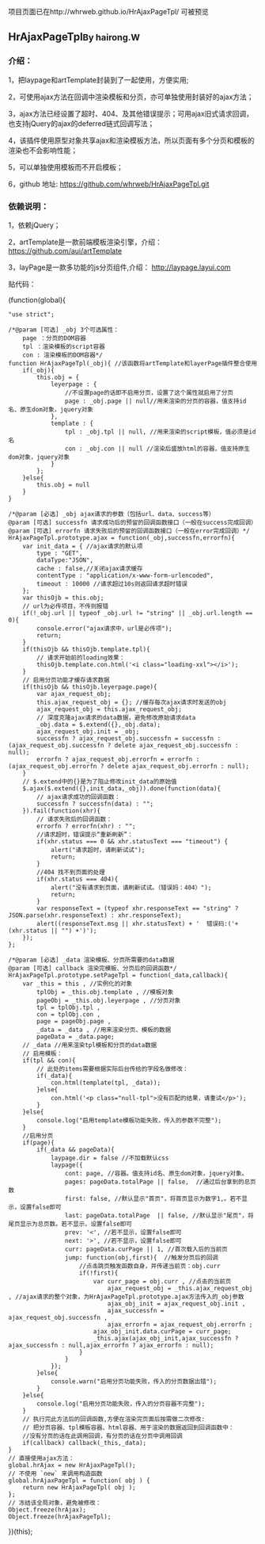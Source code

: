 项目页面已在http://whrweb.github.io/HrAjaxPageTpl/   可被预览

<h2 class="text-center mb-15">HrAjaxPageTpl<small class="ml-25" style="display:inline-block">By hairong.W</small></h1>
    <h3>介绍：</h3>
    <p>1，把laypage和artTemplate封装到了一起使用，方便实用;</p>
    <p>2，可使用ajax方法在回调中渲染模板和分页，亦可单独使用封装好的ajax方法；</p>
    <p>3，ajax方法已经设置了超时、404、及其他错误提示；可用ajax旧式请求回调，也支持jQuery的ajax的deferred链式回调写法；</p>
    <p>4，该插件使用原型对象共享ajax和渲染模板方法，所以页面有多个分页和模板的渲染也不会影响性能；</p>
    <p>5，可以单独使用模板而不开启模板；</p>
    <p>
        <span>6，github 地址: </span>
        <a href="https://github.com/whrweb/HrAjaxPageTpl.git" title="https://github.com/whrweb/HrAjaxPageTpl.git">https://github.com/whrweb/HrAjaxPageTpl.git</a>
    </p>
    <h3 class="mt-15">依赖说明：</h3>
    <p>1，依赖jQuery；</p>
    <p>
        <span>2，artTemplate是一款前端模板渲染引擎，介绍：</span>
        <a href="https://github.com/aui/artTemplate">https://github.com/aui/artTemplate</a>
    </p>
    <p>
        <span>3，layPage是一款多功能的js分页组件,介绍：</span>
        <a href="http://laypage.layui.com/">http://laypage.layui.com</a>
    </p>

贴代码：

(function(global){

	"use strict";

	/*@param [可选] _obj 3个可选属性：
		page ：分页的DOM容器
		tpl ：渲染模板的script容器
		con : 渲染模板的DOM容器*/
	function HrAjaxPageTpl(_obj){ //该函数将artTemplate和layerPage插件整合使用
	    if(_obj){
	    	this.obj = {
	    	    leyerpage : {
	    	        //不设置page的话即不启用分页，设置了这个属性就启用了分页
	    	        page : _obj.page || null//用来渲染的分页的容器，值支持id名、原生dom对象，jquery对象
	    	    },
	    	    template : {
	    	        tpl : _obj.tpl || null, //用来渲染的script模板，值必须是id名
	    	        con : _obj.con || null //渲染后盛放html的容器，值支持原生dom对象，jquery对象
	    	    }
	    	};
	    }else{
	    	this.obj = null
	    }
	}

	/*@param [必选] _obj ajax请求的参数（包括url、data、success等）
	@param [可选] successfn 请求成功后的预留的回调函数接口（一般在success完成回调）
	@param [可选] errorfn 请求失败后的预留的回调函数接口（一般在error完成回调）*/
	HrAjaxPageTpl.prototype.ajax = function(_obj,successfn,errorfn){
	    var init_data = { //ajax请求的默认项
	        type : "GET",
	        dataType:"JSON",
	        cache : false,//关闭ajax请求缓存
	        contentType : "application/x-www-form-urlencoded",
	        timeout : 10000 //请求超过10s则返回请求超时错误
	    };
	    var thisOjb = this.obj;
	    // url为必传项目，不传则报错
	    if(!_obj.url || typeof _obj.url != "string" || _obj.url.length == 0){
	        console.error("ajax请求中，url是必传项");
	        return;
	    }
	    if(thisOjb && thisOjb.template.tpl){
	    	// 请求开始前的loading效果：
	    	thisOjb.template.con.html('<i class="loading-xxl"></i>');
	    }
	    // 启用分页功能才缓存请求数据
	    if(thisOjb && thisOjb.leyerpage.page){
	    	var ajax_request_obj;
	    	this.ajax_request_obj = {}; //缓存每次ajax请求时发送的obj
	    	ajax_request_obj = this.ajax_request_obj;
	        // 深度克隆ajax请求的data数据，避免修改原始请求data
	        _obj.data = $.extend({},_obj.data);
	        ajax_request_obj.init = _obj;
	        successfn ? ajax_request_obj.successfn = successfn : (ajax_request_obj.successfn ? delete ajax_request_obj.successfn : null);
	        errorfn ? ajax_request_obj.errorfn = errorfn : (ajax_request_obj.errorfn ? delete ajax_request_obj.errorfn : null);
	    }
	    // $.extend中的{}是为了阻止修改init_data的原始值
	    $.ajax($.extend({},init_data,_obj)).done(function(data){
	        // ajax请求成功的回调函数：
	        successfn ? successfn(data) : "";
	    }).fail(function(xhr){
	        // 请求失败后的回调函数：
	        errorfn ? errorfn(xhr) : "";
	        //请求超时，错误提示“重新刷新”：
	        if(xhr.status === 0 && xhr.statusText === "timeout") {
	        	alert("请求超时，请刷新试试");
	        	return;
	        }
	        //404 找不到页面的处理
	        if(xhr.status === 404){
	        	alert("没有请求到页面，请刷新试试。（错误妈：404）");
	        	return;
	        }
	        var responseText = (typeof xhr.responseText == "string" ? JSON.parse(xhr.responseText) : xhr.responseText);
        	alert((responseText.msg || xhr.statusText) + '  错误码:('+ (xhr.status || "") +')');
	    });
	};

	/*@param [必选] _data 渲染模板、分页所需要的data数据
	@param [可选] callback 渲染完模板、分页后的回调函数*/
	HrAjaxPageTpl.prototype.setPageTpl = function(_data,callback){
	    var _this = this , //实例化的对象
	    	tplObj = _this.obj.template , //模板对象
	    	pageObj = _this.obj.leyerpage , //分页对象
	    	tpl = tplObj.tpl ,
	    	con = tplObj.con ,
	    	page = pageObj.page ,
	    	_data = _data , //用来渲染分页、模板的数据
	    	pageData = _data.page;
	    // _data //用来渲染tpl模板和分页的data数据
	    // 启用模板：
	    if(tpl && con){
	        // 此处的items需要根据实际后台传给的字段名做修改：
	        if(_data){
	            con.html(template(tpl, _data));
	        }else{
	            con.html('<p class="null-tpl">没有匹配的结果，请重试</p>');
	        }
	    }else{
	        console.log("启用template模板功能失败，传入的参数不完整");
	    }
	    //启用分页
	    if(page){
	    	if(_data && pageData){
		        laypage.dir = false //不加载默认css
		        laypage({
		            cont: page, //容器。值支持id名、原生dom对象，jquery对象。
		            pages: pageData.totalPage || false,  //通过后台拿到的总页数
		            first: false, //默认显示"首页"，将首页显示为数字1,。若不显示，设置false即可
		            last: pageData.totalPage  || false, //默认显示"尾页"，将尾页显示为总页数。若不显示，设置false即可
		            prev: '<', //若不显示，设置false即可
		            next: '>', //若不显示，设置false即可
		            curr: pageData.curPage || 1, //首次载入后的当前页
		            jump: function(obj,first){  //触发分页后的回调
		                //点击跳页触发函数自身，并传递当前页：obj.curr
		                if(!first){
		                	var curr_page = obj.curr , //点击的当前页
		                		ajax_request_obj = _this.ajax_request_obj , //ajax请求的整个对象，为HrAjaxPageTpl.prototype.ajax方法传入的_obj参数
		                		ajax_obj_init = ajax_request_obj.init ,
		                		ajax_successfn = ajax_request_obj.successfn ,
		                		ajax_errorfn = ajax_request_obj.errorfn ;
		                    ajax_obj_init.data.curPage = curr_page;
		                    _this.ajax(ajax_obj_init,ajax_successfn ? ajax_successfn : null,ajax_errorfn ? ajax_errorfn : null);
		                }
		            }
		        });
		    }else{
		    	console.warn("启用分页功能失败，传入的分页数据出错");
		    }
	    }else{
	        console.log("启用分页功能失败，传入的分页容器不完整");
	    }
	    // 执行完此方法后的回调函数,方便在渲染完页面后按需做二次修改:
	    // 把分页容器、tpl模板容器、html容器、用于渲染的数据返回到回调函数中：
	    //没有分页的话在此调用回调，有分页的话在分页中调用回调
	    if(callback) callback(_this,_data); 
	}
	// 直接使用ajax方法：
	global.hrAjax = new HrAjaxPageTpl();
	// 不使用 `new` 来调用构造函数
    global.hrAjaxPageTpl = function( obj ) {
        return new HrAjaxPageTpl( obj );
    };
    // 冻结该全局对象，避免被修改：
    Object.freeze(hrAjax);
    Object.freeze(hrAjaxPageTpl);

})(this);

